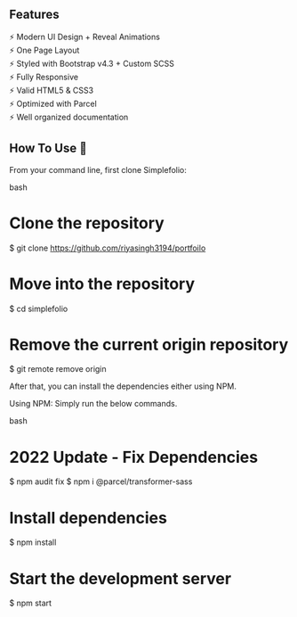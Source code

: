 ## Features

⚡️ Modern UI Design + Reveal Animations\
⚡️ One Page Layout\
⚡️ Styled with Bootstrap v4.3 + Custom SCSS\
⚡️ Fully Responsive\
⚡️ Valid HTML5 & CSS3\
⚡️ Optimized with Parcel\
⚡️ Well organized documentation


## How To Use 🔧

From your command line, first clone Simplefolio:

bash
# Clone the repository
$ git clone https://github.com/riyasingh3194/portfoilo

# Move into the repository
$ cd simplefolio

# Remove the current origin repository
$ git remote remove origin


After that, you can install the dependencies either using NPM.

Using NPM: Simply run the below commands.

bash
# 2022 Update - Fix Dependencies
$ npm audit fix
$ npm i @parcel/transformer-sass

# Install dependencies
$ npm install

# Start the development server
$ npm start